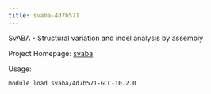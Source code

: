 ```yaml
---
title: svaba-4d7b571
---
```

SvABA - Structural variation and indel analysis by assembly

Project Homepage: [svaba](https://github.com/walaj/svaba)

Usage:
```
module load svaba/4d7b571-GCC-10.2.0
```
